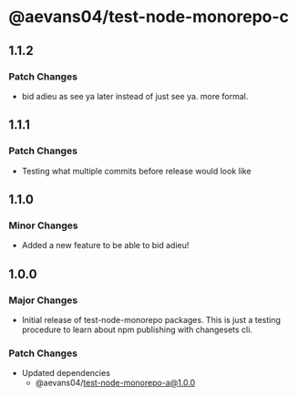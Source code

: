 # @aevans04/test-node-monorepo-c

## 1.1.2

### Patch Changes

- bid adieu as see ya later instead of just see ya. more formal.

## 1.1.1

### Patch Changes

- Testing what multiple commits before release would look like

## 1.1.0

### Minor Changes

- Added a new feature to be able to bid adieu!

## 1.0.0

### Major Changes

- Initial release of test-node-monorepo packages.
  This is just a testing procedure to learn about npm publishing with changesets cli.

### Patch Changes

- Updated dependencies
  - @aevans04/test-node-monorepo-a@1.0.0
